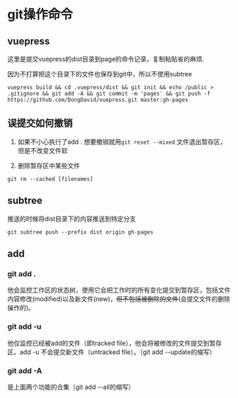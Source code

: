 
# git操作命令

## vuepress

这里是提交vuepress的dist目录到page的命令记录，复制粘贴省的麻烦.  

因为不打算把这个目录下的文件也保存到git中，所以不使用subtree  
```
vuepress build && cd .vuepress/dist && git init && echo /public > .gitignore && git add -A && git commit -m 'pages' && git push -f https://github.com/DongDavid/vuepress.git master:gh-pages
```

## 误提交如何撤销

1. 如果不小心执行了add . 想要撤销就用`git reset --mixed` 
文件退出暂存区，但是不改变文件软

2. 删除暂存区中某些文件

`git rm --cached [filenames]`

## subtree

推送的时候将dist目录下的内容推送到特定分支

```
git subtree push --prefix dist origin gh-pages
```

## add 

### git add .   

他会监控工作区的状态树，使用它会把工作时的所有变化提交到暂存区，包括文件内容修改(modified)以及新文件(new)，~~但不包括被删除的文件~~(会提交文件的删除操作的)。  


### git add -u  

他仅监控已经被add的文件（即tracked file），他会将被修改的文件提交到暂存区。add -u 不会提交新文件（untracked file）。（git add --update的缩写）

### git add -A  

是上面两个功能的合集（git add --all的缩写）
